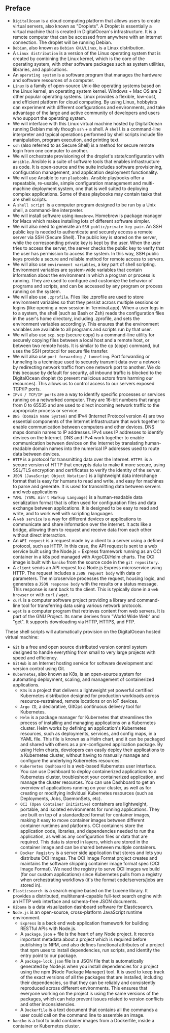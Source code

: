 ## Preface

* `DigitalOcean` is a cloud computing platform that allows users to create virtual servers, also known as "Droplets". A Droplet is essentially a virtual machine that is created in DigitalOcean's infrastructure. It is a remote computer that can be accessed from anywhere with an internet connection. The droplet will be running Debian.
* `Debian`, also known as `Debian GNU/Linux`, is a Linux distribution.
* A `Linux distribution` is a version of the Linux operating system that is created by combining the Linux kernel, which is the core of the operating system, with other software packages such as system utilities, libraries, and applications.
* An `operating system` is a software program that manages the hardware and software resources of a computer. 
* `Linux` is a family of open-source Unix-like operating systems based on the Linux kernel, an operating system kernel. Windows + Mac OS are 2 other popular operating systems. Linux provides a flexible, low-cost, and efficient platform for cloud computing. By using Linux, hobbyists can experiment with different configurations and environments, and take advantage of the large and active community of developers and users who support the operating system.
* We will interface with this Linux virtual machine hosted by DigitalOcean running Debian mainly though `ssh` + a shell. A `shell` is a command-line interpreter and typical operations performed by shell scripts include file manipulation, program execution, and printing text. 
* `ssh` (also referred to as Secure Shell) is a method for secure remote login from one computer to another. 
* We will orchestrate provisioning of the droplet's state/configuration with `Ansible`. Ansible is a suite of software tools that enables infrastructure as code. It is open-source and the suite includes software provisioning, configuration management, and application deployment functionality.
* We will use Ansible to run `playbooks`. Ansible playbooks offer a repeatable, re-usable, simple configuration management and multi-machine deployment system, one that is well suited to deploying complex applications. Some of these playbooks may contain tasks that are shell scripts. 
* A `shell script `is a computer program designed to be run by a Unix shell, a command-line interpreter.
* We will install software using `Homebrew`. Homebrew is package manager for Macs which makes installing lots of different software simpler.
* We will also need to generate an `SSH public/private key pair`. An SSH public key is needed to authenticate and securely access a remote server via SSH (Secure Shell). The public key is stored on the server, while the corresponding private key is kept by the user. When the user tries to access the server, the server checks the public key to verify that the user has permission to access the system. In this way, SSH public keys provide a secure and reliable method for remote access to servers.
* We will also use `environment variables`, a key part of shell scripting. Environment variables are system-wide variables that contain information about the environment in which a program or process is running. They are used to configure and customize the behavior of programs and scripts, and can be accessed by any program or process running on the system.
* We will also use `.zprofile`. Files like .zprofile are used to store environment variables so that they persist across multiple sessions or logins (like opening a new session in Terminal.app). When a user logs in to a system, the shell (such as Bash or Zsh) reads the configuration files in the user's home directory, including .zprofile, and sets the environment variables accordingly. This ensures that the environment variables are available to all programs and scripts run by that user.
* We will also use `scp`. scp (secure copy) is a command-line utility for securely copying files between a local host and a remote host, or between two remote hosts. It is similar to the cp (copy) command, but uses the SSH protocol for secure file transfer.
* We will also use `port forwarding / tunneling`. Port forwarding or tunneling is a technique used to securely transmit data over a network by redirecting network traffic from one network port to another. We do this because by default for security, all inbound traffic is blocked to the DigitalOcean droplet (to prevent malicious actors from harming our resources). This allows us to control access to our servers exposed TCP/IP ports.
* `IPv4 / TCP/IP ports` are a way to identify specific processes or services running on a networked computer. They are 16-bit numbers that range from 0 to 65535 and are used to direct incoming network traffic to the appropriate process or service. 
* `DNS (Domain Name System)` and IPv4 (Internet Protocol version 4) are two essential components of the Internet infrastructure that work together to enable communication between computers and other devices. DNS maps domain names to IP addresses. IPv4 uses IP addresses to identify devices on the Internet. DNS and IPv4 work together to enable communication between devices on the Internet by translating human-readable domain names into the numerical IP addresses used to route data between devices.
* `HTTP` is a protocol for transmitting data over the Internet. `HTTPS `is a secure version of HTTP that encrypts data to make it more secure, using SSL/TLS encryption and certificates to verify the identity of the server.
* `JSON (JavaScript Object Notation)` is a lightweight data interchange format that is easy for humans to read and write, and easy for machines to parse and generate. It is used for transmitting data between servers and web applications
* `YAML (YAML Ain't Markup Language)` is a human-readable data serialization format that is often used for configuration files and data exchange between applications. It is designed to be easy to read and write, and to work well with scripting languages
* A `web service` is a way for different devices or applications to communicate and share information over the internet. It acts like a bridge, allowing them to request and receive data from each other without direct interaction.
* An `API request` is a request made by a client to a server using a defined protocol, such as HTTP. In this case, the API request is sent to a web service built using the Node.js + Express framework running as an OCI container in a k8s pod managed with ArgoCD/Helm charts. The OCI image is built with `kaniko` from the source code in the `git repository`. 
* A `client` sends an API request to a Node.js Express microservice using HTTP. The request includes a `JSON request body` with data or parameters. The microservice processes the request, housing logic, and generates a `JSON response body` with the results or a status message. This response is sent back to the client. This is typically done in a `web browser` or with `curl` / `wget`.
* `curl` is a computer software project providing a library and command-line tool for transferring data using various network protocols.
* `wget` is a computer program that retrieves content from web servers. It is part of the GNU Project. Its name derives from "World Wide Web" and "get". It supports downloading via HTTP, HTTPS, and FTP.

These shell scripts will automatically provision on the DigitalOcean hosted virtual machine:
  * `Git` is a free and open source distributed version control system designed to handle everything from small to very large projects with speed and efficiency.
  * `GitHub` is an Internet hosting service for software development and version control using Git. 
  * `Kubernetes`, also known as K8s, is an open-source system for automating deployment, scaling, and management of containerized applications.
    * `K3s` is a project that delivers a lightweight yet powerful certified Kubernetes distribution designed for production workloads across resource-restrained, remote locations or on IoT devices.
    * `Argo CD`, a declarative, GitOps continuous delivery tool for Kubernetes.
    * `Helm` is a package manager for Kubernetes that streamlines the process of installing and managing applications on a Kubernetes cluster. Helm works by defining an application's Kubernetes resources, such as deployments, services, and config maps, in a YAML file. This file is known as a Helm chart, and it can be packaged and shared with others as a pre-configured application package. By using Helm charts, developers can easily deploy their applications to a Kubernetes cluster, without having to manually manage and configure the underlying Kubernetes resources. 
    * `Kubernetes Dashboard` is a web-based Kubernetes user interface. You can use Dashboard to deploy containerized applications to a Kubernetes cluster, troubleshoot your containerized application, and manage the cluster resources. You can use Dashboard to get an overview of applications running on your cluster, as well as for creating or modifying individual Kubernetes resources (such as Deployments, Jobs, DaemonSets, etc).
    * `OCI (Open Container Initiative)` containers are lightweight, portable, and isolated environments for running applications. They are built on top of a standardized format for container images, making it easy to move container images between different container runtimes and platforms. OCI containers store the application code, libraries, and dependencies needed to run the application, as well as any configuration files or data that are required. This data is stored in layers, which are stored in the container image and can be shared between multiple containers.
    * `Docker Registry` is a server side application that stores and lets you distribute OCI images. The OCI Image Format project creates and maintains the software shipping container image format spec (OCI Image Format). We need the registry to serve OCI images we build (for our custom applications) since Kubernetes pulls from a registry when orchestrating workflows (it's the format code/servers/jobs are stored in).
  * `Elasticsearch `is a search engine based on the Lucene library. It provides a distributed, multitenant-capable full-text search engine with an HTTP web interface and schema-free JSON documents. 
  * `Kibana` is a data visualization dashboard software for Elasticsearch.
  * `Node.js` is an open-source, cross-platform JavaScript runtime environment. 
    * `Express` is a back end web application framework for building RESTful APIs with Node.js.
    * A `package.json` +  file is the heart of any Node project. It records important metadata about a project which is required before publishing to NPM, and also defines functional attributes of a project that npm uses to install dependencies, run scripts, and identify the entry point to our package.
    * A `package-lock.json` file is a JSON file that is automatically generated by Node.js when you install dependencies for a project using the npm (Node Package Manager) tool. It is used to keep track of the exact versions of all the packages that are installed, including their dependencies, so that they can be reliably and consistently reproduced across different environments. This ensures that everyone working on the project is using the same versions of the packages, which can help prevent issues related to version conflicts and other inconsistencies.
    * A `Dockerfile` is a text document that contains all the commands a user could call on the command line to assemble an image.
  * `kaniko` is a tool to build container images from a Dockerfile, inside a container or Kubernetes cluster.
